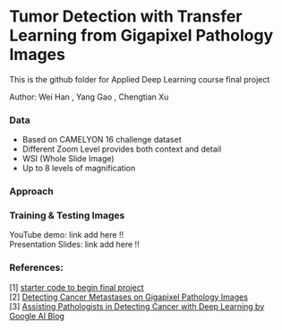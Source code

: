 # Tumor Detection with Transfer Learning from Gigapixel Pathology Images

This is the github folder for Applied Deep Learning course final project

Author: Wei Han , Yang Gao , Chengtian Xu 

### Data
* Based on CAMELYON 16 challenge dataset
* Different Zoom Level provides both context and detail
* WSI (Whole Slide Image)
* Up to 8 levels of magnification

### Approach

### Training & Testing Images


YouTube demo: link add here !! <br>
Presentation Slides:  link add here !!



### References:
[1] [starter code to begin final project](https://github.com/random-forests/applied-dl/blob/master/project/starter-code.ipynb)<br>
[2] [Detecting Cancer Metastases on Gigapixel Pathology Images](https://arxiv.org/abs/1703.02442)<br>
[3] [Assisting Pathologists in Detecting Cancer with Deep Learning by Google AI Blog](https://ai.googleblog.com/2017/03/assisting-pathologists-in-detecting.html)
